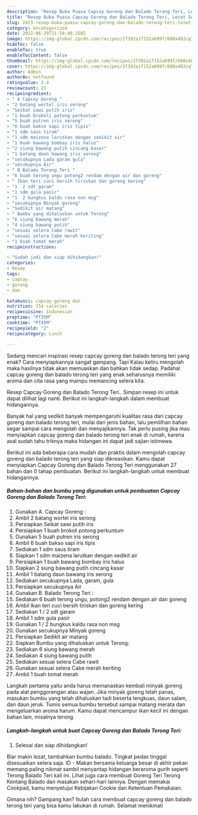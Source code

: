 ```yaml
---
description: "Resep Buka Puasa Capcay Goreng dan Balado Terong Teri, Lezat Sekali"
title: "Resep Buka Puasa Capcay Goreng dan Balado Terong Teri, Lezat Sekali"
slug: 2473-resep-buka-puasa-capcay-goreng-dan-balado-terong-teri-lezat-sekali
category: Uncategorized
date: 2022-06-29T21:58:40.250Z
image: https://img-global.cpcdn.com/recipes/2f392a1f152a699f/680x482cq70/capcay-goreng-dan-balado-terong-teri-foto-resep-utama.jpg
hideToc: false
enableToc: true
enableTocContent: false
thumbnail: https://img-global.cpcdn.com/recipes/2f392a1f152a699f/680x482cq70/capcay-goreng-dan-balado-terong-teri-foto-resep-utama.jpg
cover: https://img-global.cpcdn.com/recipes/2f392a1f152a699f/680x482cq70/capcay-goreng-dan-balado-terong-teri-foto-resep-utama.jpg
author: Admin
authorAv: notfound
ratingvalue: 3.4
reviewcount: 15
recipeingredient:
- " A Capcay Goreng "
- "2 batang wortel iris serong"
- "Seikat sawi putih iris"
- "1 buah brokoli potong perkuntum"
- "5 buah putren iris serong"
- "6 buah bakso sapi iris tipis"
- "1 sdm saus tiram"
- "1 sdm maizena larutkan dengan sedikit air"
- "1 buah bawang bombay iris halus"
- "2 siung bawang putih cincang kasar"
- "1 batang daun bawang iris serong"
- "secukupnya Lada garam gula"
- "secukupnya Air"
- " B Balado Terong Teri "
- "6 buah terong ungu potong2 rendam dengan air dan goreng"
- " Ikan teri cuci bersih tiriskan dan goreng kering"
- "1  2 sdt garam"
- "1 sdm gula pasir"
- "1  2 bungkus kaldu rasa non msg"
- "secukupnya Minyak goreng"
- "Sedikit air matang"
- " Bumbu yang dihaluskan untuk Terong"
- "6 siung bawang merah"
- "4 siung bawang putih"
- "sesuai selera Cabe rawit"
- "sesuai selera Cabe merah keriting"
- "1 buah tomat merah"
recipeinstructions:

- "Sudah jadi dan siap dihidangkan!"
categories:
- Resep
tags:
- capcay
- goreng
- dan

katakunci: capcay goreng dan 
nutrition: 254 calories
recipecuisine: Indonesian
preptime: "PT35M"
cooktime: "PT45M"
recipeyield: "2"
recipecategory: Lunch

---
```



Sedang mencari inspirasi resep capcay goreng dan balado terong teri yang enak? Cara menyiapkannya sangat gampang. Tapi Kalau keliru mengolah maka hasilnya tidak akan memuaskan dan bahkan tidak sedap. Padahal capcay goreng dan balado terong teri yang enak seharusnya memiliki aroma dan cita rasa yang mampu memancing selera kita.


Resep Capcay Goreng dan Balado Terong Teri.. Simpan resep ini untuk dapat dilihat lagi nanti. Berikut ini langkah-langkah dalam membuat hidangannya.

Banyak hal yang sedikit banyak mempengaruhi kualitas rasa dari capcay goreng dan balado terong teri, mulai dari jenis bahan, lalu pemilihan bahan segar sampai cara mengolah dan menyajikannya. Tak perlu pusing jika mau menyiapkan capcay goreng dan balado terong teri enak di rumah, karena asal sudah tahu triknya maka hidangan ini dapat jadi sajian istimewa.


Berikut ini ada beberapa cara mudah dan praktis dalam mengolah capcay goreng dan balado terong teri yang siap dikreasikan. Kamu dapat menyiapkan Capcay Goreng dan Balado Terong Teri menggunakan 27 bahan dan 0 tahap pembuatan. Berikut ini langkah-langkah untuk membuat hidangannya.

<!--inarticleads1-->

##### Bahan-bahan dan bumbu yang digunakan untuk pembuatan Capcay Goreng dan Balado Terong Teri:

1. Gunakan  A. Capcay Goreng :
1. Ambil 2 batang wortel iris serong
1. Persiapkan Seikat sawi putih iris
1. Persiapkan 1 buah brokoli potong perkuntum
1. Gunakan 5 buah putren iris serong
1. Ambil 6 buah bakso sapi iris tipis
1. Sediakan 1 sdm saus tiram
1. Siapkan 1 sdm maizena larutkan dengan sedikit air
1. Persiapkan 1 buah bawang bombay iris halus
1. Siapkan 2 siung bawang putih cincang kasar
1. Ambil 1 batang daun bawang iris serong
1. Sediakan secukupnya Lada, garam, gula
1. Persiapkan secukupnya Air
1. Gunakan  B. Balado Terong Teri :
1. Sediakan 6 buah terong ungu, potong2 rendam dengan air dan goreng
1. Ambil  Ikan teri cuci bersih tiriskan dan goreng kering
1. Sediakan 1 / 2 sdt garam
1. Ambil 1 sdm gula pasir
1. Gunakan 1 / 2 bungkus kaldu rasa non msg
1. Gunakan secukupnya Minyak goreng
1. Persiapkan Sedikit air matang
1. Siapkan  Bumbu yang dihaluskan untuk Terong:
1. Sediakan 6 siung bawang merah
1. Sediakan 4 siung bawang putih
1. Sediakan sesuai selera Cabe rawit
1. Gunakan sesuai selera Cabe merah keriting
1. Ambil 1 buah tomat merah


Langkah pertama yaitu anda harus memanaskan kembali minyak goreng pada alat penggorengan atau wajan. Jika minyak goreng telah panas, masukan bumbu yang telah dihaluskan tadi beserta lengkuas, daun salam, dan daun jeruk. Tumis semua bumbu tersebut sampai matang merata dan mengeluarkan aroma harum. Kamu dapat mencampur ikan kecil ini dengan bahan lain, misalnya terong. 

<!--inarticleads2-->

##### Langkah-langkah untuk buat Capcay Goreng dan Balado Terong Teri:


1. Selesai dan siap dihidangkan!

Biar makin lezat, tambahkan bumbu balado. Tingkat pedas tinggal disesuaikan selera saja. ID - Makan bersama keluarga besar di akhir pekan memang paling nikmat sambil menyantap hidangan beraroma gurih seperti Terong Balado Teri kali ini. Lihat juga cara membuat Goreng Teri Terong Kentang Balado dan masakan sehari-hari lainnya. Dengan memakai Cookpad, kamu menyetujui Kebijakan Cookie dan Ketentuan Pemakaian. 

Gimana nih? Gampang kan? Itulah cara membuat capcay goreng dan balado terong teri yang bisa kamu lakukan di rumah. Selamat menikmati
